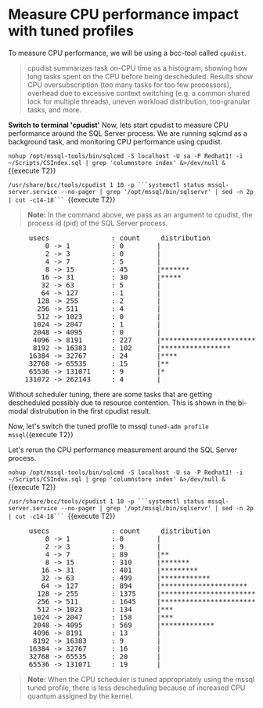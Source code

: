 # Measure CPU performance impact with tuned profiles

To measure CPU performance, we will be using a bcc-tool called `cpudist`. 

> cpudist summarizes task on-CPU time as a histogram, showing how long tasks spent on the CPU before being descheduled. Results show CPU oversubscription (too many tasks for too few processors), overhead due to excessive context switching (e.g. a common shared lock for multiple threads), uneven workload distribution, too-granular tasks, and more.

**Switch to terminal 'cpudist'**
Now, lets start cpudist to measure CPU performance around the SQL Server process. We are running sqlcmd as a background task, and monitoring CPU performance using cpudist.

`nohup /opt/mssql-tools/bin/sqlcmd -S localhost -U sa -P Redhat1! -i ~/Scripts/CSIndex.sql | grep 'columnstore index' &>/dev/null &`{{execute T2}}

`/usr/share/bcc/tools/cpudist 1 10 -p ```systemctl status mssql-server.service --no-pager | grep '/opt/mssql/bin/sqlservr' | sed -n 2p | cut -c14-18``` `{{execute T2}}

>**Note:** In the command above, we pass as an argument to cpudist, the process id (pid) of the SQL Server process.

<pre class="file">
     usecs               : count     distribution
         0 -> 1          : 0        |                                        |
         2 -> 3          : 0        |                                        |
         4 -> 7          : 5        |                                        |
         8 -> 15         : 45       |*******                                 |
        16 -> 31         : 30       |*****                                   |
        32 -> 63         : 5        |                                        |
        64 -> 127        : 1        |                                        |
       128 -> 255        : 2        |                                        |
       256 -> 511        : 4        |                                        |
       512 -> 1023       : 0        |                                        |
      1024 -> 2047       : 1        |                                        |
      2048 -> 4095       : 0        |                                        |
      4096 -> 8191       : 227      |****************************************|
      8192 -> 16383      : 102      |*****************                       |
     16384 -> 32767      : 24       |****                                    |
     32768 -> 65535      : 15       |**                                      |
     65536 -> 131071     : 9        |*                                       |
    131072 -> 262143     : 4        |                                        |
</pre>

Without scheduler tuning, there are some tasks that are getting descheduled possibly due to resource contention. This is shown in the bi-modal distrubution in the first cpudist result. 

Now, let's switch the tuned profile to mssql
`tuned-adm profile mssql`{{execute T2}}

Let's rerun the CPU performance measurement around the SQL Server process. 

`nohup /opt/mssql-tools/bin/sqlcmd -S localhost -U sa -P Redhat1! -i ~/Scripts/CSIndex.sql | grep 'columnstore index' &>/dev/null &`{{execute T2}}

`/usr/share/bcc/tools/cpudist 1 10 -p ```systemctl status mssql-server.service --no-pager | grep '/opt/mssql/bin/sqlservr' | sed -n 2p | cut -c14-18``` `{{execute T2}}

<pre class="file">
     usecs               : count     distribution
         0 -> 1          : 0        |                                        |
         2 -> 3          : 9        |                                        |
         4 -> 7          : 89       |**                                      |
         8 -> 15         : 310      |*******                                 |
        16 -> 31         : 401      |*********                               |
        32 -> 63         : 499      |************                            |
        64 -> 127        : 894      |*********************                   |
       128 -> 255        : 1375     |*********************************       |
       256 -> 511        : 1645     |****************************************|
       512 -> 1023       : 134      |***                                     |
      1024 -> 2047       : 158      |***                                     |
      2048 -> 4095       : 569      |*************                           |
      4096 -> 8191       : 13       |                                        |
      8192 -> 16383      : 9        |                                        |
     16384 -> 32767      : 16       |                                        |
     32768 -> 65535      : 20       |                                        |
     65536 -> 131071     : 19       |                                        |
</pre>

>**Note:** When the CPU scheduler is tuned appropriately using the mssql tuned profile, there is less descheduling because of increased CPU quantum assigned by the kernel.
